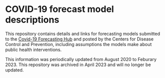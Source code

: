 # COVID-19 forecast model descriptions 
 
This repository contains details and links for forecasting models submitted to the [Covid-19
Forecasting Hub](https://github.com/reichlab/covid19-forecast-hub) and posted by the Centers for Disease Control and Prevention, including assumptions the
models make about public health interventions.
 
This information was periodically updated from August 2020 to Feburary 2023. This repository
was archived in April 2023 and will no longer be updated.

